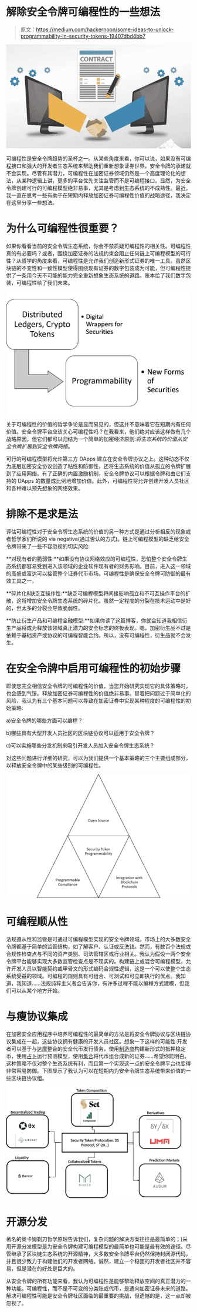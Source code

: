 # 解除安全令牌可编程性的一些想法

> 原文：<https://medium.com/hackernoon/some-ideas-to-unlock-programmability-in-security-tokens-19407dbd4bb7>

![](img/4388334670c0dbe272556b96462c2797.png)

可编程性是安全令牌趋势的圣杯之一。从某些角度来看，你可以说，如果没有可编程接口和强大的开发者生态系统来帮助我们重新想象证券世界，安全令牌的承诺就不会实现。尽管有其潜力，可编程性在加密证券领域仍然是一个高度理论化的想法，从某种逻辑上讲，更多的平台优先关注监管而不是可编程接口。显然，为安全令牌创建可行的可编程模型绝非易事，尤其是考虑到生态系统的不成熟性。最近，我一直在思考一些有助于在短期内释放加密证券可编程性价值的战略途径，我决定在这里分享一些想法。

# 为什么可编程性很重要？

如果你看看当前的安全令牌生态系统，你会不禁质疑可编程性的相关性。可编程性真的有必要吗？或者，围绕加密证券的法规约束会阻止任何链上可编程模型的可行性？从哲学的角度来看，可编程性是允许我们创造新形式证券的唯一工具。虽然区块链的不变性和一致性模型使得围绕现有证券的数字包装成为可能，但可编程性提供了一条用今天不可能的能力完全重新想象生态系统的道路。账本给了我们数字包装，可编程性给了我们未来。

![](img/74dfd378aca1dd3935ab9deb3b6e440c.png)

关于可编程性的价值的哲学争论是显而易见的，但这并不意味着它在短期内有任何价值。安全令牌平台应该关心可编程性吗？在我看来，他们绝对应该这样做有几个战略原因，但它们都可以归结为一个简单的加密经济原则:*将生态系统的价值从安全令牌扩展到安全令牌网络*。

可行的可编程模型将允许第三方 DApps 建立在安全令牌协议之上。这种动态不仅为底层加密安全协议创造了粘性和防御性，还将生态系统的价值从孤立的令牌扩展到了应用网络。有了正确的内置激励机制，安全令牌协议可以根据令牌和由它们支持的 DApps 的数量成比例地增加价值。此外，可编程性将允许创建开发人员社区和各种难以预先想象的网络效果。

# 排除不是求是法

评估可编程性对于安全令牌生态系统的价值的另一种方式是通过分析相反的现象或者哲学家们所说的 via negativa(通过否认的方式)。链上可编程模型的缺乏给安全令牌带来了一些不容忽视的切实风险:

**对现有者的脆弱性:**如果没有协议网络效应的可编程性，恐怕整个安全令牌生态系统都容易受到进入该领域的企业软件现有者的财务影响。目前，进入这一领域的高盛或富达可以接管整个证券代币市场。可编程性是确保安全令牌可防御的最有效工具之一。

**碎片化&缺乏互操作性:**缺乏可编程模型将间接影响孤立和不可互操作平台的扩散，这将增加安全令牌生态系统的碎片化。虽然一定程度的分裂在技术运动中是好的，但太多的分裂会导致脆弱性。

**防止衍生产品和可编程金融模型:**如果你读了这篇博客，你就会知道我相信衍生产品将成为释放该领域真正潜力的安全标志的终极表现。嗯，加密衍生品不过是依赖于基础资产或协议的可编程智能合约。所以，没有可编程性，衍生品就不会发生。

# 在安全令牌中启用可编程性的初始步骤

即使您完全相信安全令牌的可编程性的价值，当您开始研究实现它的具体策略时，也会感到气馁。释放加密证券可编程性的价值绝非易事。冒着把问题过于简单化的风险，我认为有三个基本问题可以导致在加密证券中实现某种程度的可编程性的初始策略:

a)安全令牌的哪些方面可以编程？

b)哪些具有大型开发人员社区的区块链协议可以适用于安全令牌？

c)可以实施哪些分发机制来吸引开发人员加入安全令牌生态系统？

对这些问题进行详细的研究，可以为我们提供一个基本策略的三个主要组成部分，以释放安全令牌中的某些级别的可编程性。

![](img/be75d282f3efbd1561d65f9fde4c38b2.png)

# 可编程顺从性

法规遵从性和监管是可通过可编程模型实现的安全令牌领域。市场上的大多数安全令牌都基于简单的监管结构，如了解客户、认证或反洗钱。然而，有数百个法规或合规性检查点与不同的资产类别、司法管辖区或行业相关。我认为假设一两个安全令牌平台能够实现大多数监管检查点是不现实的。构建链上或混合可编程模型，允许开发人员以智能契约或甲骨文的形式编码合规性逻辑，这是一个可以使整个生态系统受益的领域。可编程的规则具有可组合、可测试和可立即执行的优点。我知道，我知道……法规纯粹主义者会告诉你，有许多过程不能以编程方式建模，但我们可以从某个地方开始。

# 与瘦协议集成

在加密安全应用程序中培养可编程性的最简单的方法是将安全令牌协议与区块链协议集成在一起，这些协议拥有健康的开发人员社区。想象一下这样的可能性:开发者可以基于与[达摩](https://dharma.io/)整合的安全代币发行债务，使用[制造商](https://makerdao.com/)构建新形式的抵押稳定币，使用[占卜](https://www.augur.net/)运行预测模型，使用[集合](https://setprotocol.com/)将代币组合成新的证券……希望你能明白。这种策略不仅对整个生态系统有利，而且第一个实现这一点的安全令牌平台也变得非常容易防御。下图显示了我认为可以在短期内为安全令牌生态系统带来价值的一些区块链协议组。

![](img/6f905ecd602dde8c1767990914a178b8.png)

# 开源分发

著名的奥卡姆剃刀哲学原理告诉我们，复杂问题的解决方案往往是最简单的；)采用开源分发模型是为安全令牌构建可编程模型的最简单也可能是最有效的途径。尽管继承了区块链生态系统的开源精神，大多数安全令牌平台仍然保持封闭源代码，并且很少致力于构建他们的开发者网络。诚然，建立一个稳固的开发者社区并不容易，但是潜在的好处是巨大的。

从安全令牌的所有功能来看，我认为可编程性是能够帮助释放空间的真正潜力的一种功能。可编程性，而不是不可变的分类账或代币，是通向加密证券未来的道路。解决可编程性可能是安全令牌社区面临的最重要的挑战，但遗憾的是，这一点却被忽视了。